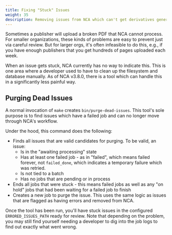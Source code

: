 ```yaml
---
title: Fixing "Stuck" Issues
weight: 35
description: Removing issues from NCA which can't get derivatives generated or have other issues leaving them stuck but invisible to the UI
---
```


Sometimes a publisher will upload a broken PDF that NCA cannot process. For
smaller organizations, these kinds of problems are easy to prevent just via
careful review. But for larger orgs, it's often infeasible to do this, e.g., if
you have enough publishers that you get hundreds of pages uploaded each week.

When an issue gets stuck, NCA currently has no way to indicate this. This is
one area where a developer used to have to clean up the filesystem and database
manually. As of NCA v3.8.0, there is a tool which can handle this in a
significantly less painful way.

## Purging Dead Issues

A normal invocation of `make` creates `bin/purge-dead-issues`. This tool's sole
purpose is to find issues which have a failed job and can no longer move
through NCA's workflow.

Under the hood, this command does the following:

- Finds all issues that are valid candidates for purging. To be valid, an issue:
  - Is in the "awaiting processing" state
  - Has at least one failed job - as in "failed", which means failed forever,
    not `failed_done`, which indicates a temporary failure which was retried.
  - Is not tied to a batch
  - Has no jobs that are pending or in process
- Ends all jobs that were stuck - this means failed jobs as well as any "on
  hold" jobs that had been waiting for a failed job to finish
- Creates a new job to purge the issue. This uses the same logic as issues
  that are flagged as having errors and removed from NCA.

Once the tool has been run, you'll have stuck issues in the configured
`ERRORED_ISSUES_PATH` ready for review. Note that depending on the problem, you
may still find yourself needing a developer to dig into the job logs to find
out exactly what went wrong.
